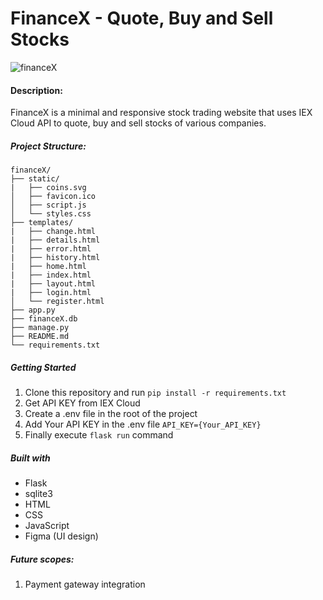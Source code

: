 # FinanceX - Quote, Buy and Sell Stocks

![financeX](https://user-images.githubusercontent.com/66861616/150557091-ce16d0e4-bda9-43ba-b3d8-18f4848cbbd8.png)

#### Description:

FinanceX is a minimal and responsive stock trading website that uses IEX Cloud API to quote, buy and sell stocks of various companies.

##### Project Structure:
    financeX/
    ├── static/
    |   ├── coins.svg
    │   ├── favicon.ico
    │   ├── script.js
    │   └── styles.css
    ├── templates/
    |   ├── change.html
    |   ├── details.html
    |   ├── error.html
    |   ├── history.html
    |   ├── home.html
    |   ├── index.html
    |   ├── layout.html
    |   ├── login.html
    │   └── register.html
    ├── app.py
    ├── financeX.db
    ├── manage.py
    ├── README.md
    └── requirements.txt

##### Getting Started
1. Clone this repository and run `pip install -r requirements.txt`
2. Get API KEY from IEX Cloud
3. Create a .env file in the root of the project
4. Add Your API KEY in the .env file `API_KEY={Your_API_KEY}`
5. Finally execute `flask run` command

##### Built with
* Flask
* sqlite3
* HTML
* CSS
* JavaScript
* Figma (UI design)

##### Future scopes:
1. Payment gateway integration
